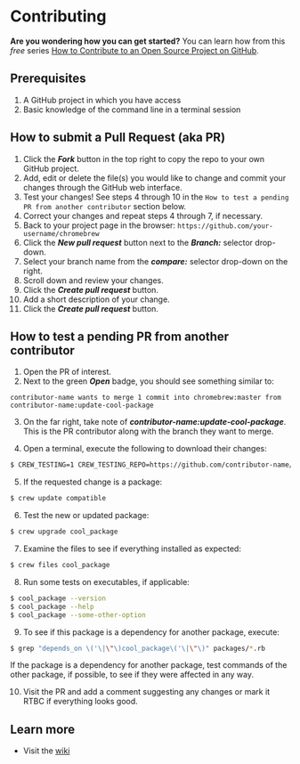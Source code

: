 # Contributing

**Are you wondering how you can get started?** You can learn how from this *free* series
[How to Contribute to an Open Source Project on GitHub](https://app.egghead.io/series/how-to-contribute-to-an-open-source-project-on-github).

## Prerequisites

1. A GitHub project in which you have access
2. Basic knowledge of the command line in a terminal session

## How to submit a Pull Request (aka PR)

1. Click the _**Fork**_ button in the top right to copy the repo to your own GitHub project.
2. Add, edit or delete the file(s) you would like to change and commit your changes through the GitHub web interface.
3. Test your changes!  See steps 4 through 10 in the `How to test a pending PR from another contributor` section below.
4. Correct your changes and repeat steps 4 through 7, if necessary.
5. Back to your project page in the browser: `https://github.com/your-username/chromebrew`
6. Click the _**New pull request**_ button next to the _**Branch:**_ selector drop-down.
7. Select your branch name from the _**compare:**_ selector drop-down on the right.
8. Scroll down and review your changes.
9. Click the _**Create pull request**_ button.
10. Add a short description of your change.
11. Click the _**Create pull request**_ button.

## How to test a pending PR from another contributor

1. Open the PR of interest.
2. Next to the green _**Open**_ badge, you should see something similar to:
```
contributor-name wants to merge 1 commit into chromebrew:master from contributor-name:update-cool-package
```
3. On the far right, take note of _**contributor-name:update-cool-package**_.  This is the PR contributor along with the branch they want to merge.

4. Open a terminal, execute the following to download their changes:
```bash
$ CREW_TESTING=1 CREW_TESTING_REPO=https://github.com/contributor-name/chromebrew CREW_TESTING_RERO=update-cool-package crew update
```

5. If the requested change is a package:
```bash
$ crew update compatible
```

6. Test the new or updated package:
```bash
$ crew upgrade cool_package
```

7. Examine the files to see if everything installed as expected:
```bash
$ crew files cool_package
```

8. Run some tests on executables, if applicable:
```bash
$ cool_package --version
$ cool_package --help
$ cool_package --some-other-option
```

9. To see if this package is a dependency for another package, execute:
```bash
$ grep "depends_on \('\|\"\)cool_package\('\|\"\)" packages/*.rb
```

If the package is a dependency for another package, test commands of the other package, if possible, to see if they were affected in any way.

10. Visit the PR and add a comment suggesting any changes or mark it RTBC if everything looks good.

## Learn more

- Visit the [wiki](https://github.com/chromebrew/chromebrew/wiki)
